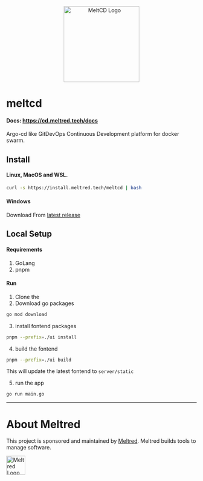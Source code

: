 <div align="center">
    <img alt="MeltCD Logo" height="200px" src="https://github.com/meltred/meltcd/assets/82411321/52b0c441-0d63-4afb-b5a6-fec145e3ba26">
</div>

# meltcd

#### Docs: https://cd.meltred.tech/docs

Argo-cd like GitDevOps Continuous Development platform for docker swarm.

## Install

#### Linux, MacOS and WSL.

```bash
curl -s https://install.meltred.tech/meltcd | bash
```

#### Windows

Download From [latest release](https://github.com/meltred/meltcd/releases/latest)

## Local Setup

#### Requirements

1. GoLang
2. pnpm

#### Run

1. Clone the
2. Download go packages

```bash
go mod download
```

3. install fontend packages

```bash
pnpm --prefix=./ui install
```

4. build the fontend

```bash
pnpm --prefix=./ui build
```

This will update the latest fontend to `server/static`

5. run the app

```bash
go run main.go
```

---

# About Meltred

This project is sponsored and maintained by [Meltred](https://meltred.com). Meltred builds tools to manage software.

<a href="https://meltred.com"><img src="https://i.imgur.com/Lq1q7vO.png" alt="Meltred Logo" loading="lazy" height="50px" /></a>

